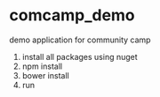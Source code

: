 comcamp_demo
============

demo application for community camp


1. install all packages using nuget
2. npm install
3. bower install
4. run
